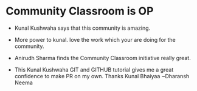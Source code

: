 # Community Classroom is OP

- Kunal Kushwaha says that this community is amazing.
- More power to kunal. love the work which your are doing for the community.
- Anirudh Sharma finds the Community Classroom initiative really great.

- This Kunal Kushwaha GIT and GITHUB tutorial gives me a great confidence to make PR on my own. Thanks Kunal Bhaiyaa 
                                                    ~Dharansh Neema   